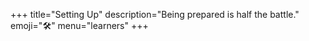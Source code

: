 +++
title="Setting Up"
description="Being prepared is half the battle."
emoji="🛠️"
menu="learners"
+++

